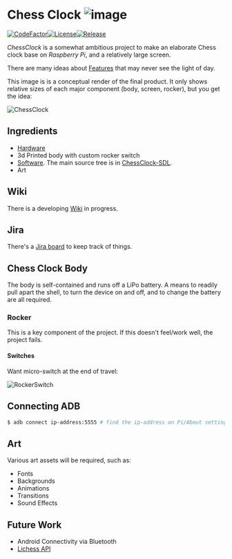 # Chess Clock ![image](External/gambit-icon.png)

[![CodeFactor](https://www.codefactor.io/repository/github/cschladetsch/chessclock/badge)](https://www.codefactor.io/repository/github/cschladetsch/chessclock)[![License](https://img.shields.io/github/license/cschladetsch/chessclock.svg?label=License&maxAge=86400)](./LICENSE.txt)[![Release](https://img.shields.io/github/release/cschladetsch/chessclock.svg?label=Release&maxAge=60)](https://github.com/cschladetsch/chessclock/releases/latest)

*ChessClock* is a somewhat ambitious project to make an elaborate Chess clock base on *Raspberry Pi*, and a relatively large screen.

There are many ideas about [Features](../../wiki/Features) that may never see the light of day.

This image is is a conceptual render of the final product. It only shows relative sizes of each major component (body, screen, rocker), but you get the idea:

![ChessClock](External/SampleRender-1.png)

## Ingredients
* [Hardware](../../wiki/Hardware)
* 3d Printed body with custom rocker switch
* [Software](Software). The main source tree is in [ChessClock-SDL](ChessClock-SDL).
* Art

## Wiki

There is a developing [Wiki](../../wiki/Home) in progress.

## Jira

There's a [Jira board](https://chessclock.atlassian.net/secure/RapidBoard.jspa?rapidView=1&selectedIssue=CHES-3) to keep track of things.

## Chess Clock Body

The body is self-contained and runs off a LiPo battery. A means to readily pull apart the shell, to turn the device on and off, and to change the battery are all required.

### Rocker

This is a key component of the project. If this doesn't feel/work well, the project fails.

#### Switches

Want micro-switch at the end of travel:

![RockerSwitch](External/RockerSwitch.png)

## Connecting ADB

```bash
$ adb connect ip-address:5555 # find the ip-address on Pi/About settings
```

## Art

Various art assets will be required, such as:

* Fonts
* Backgrounds
* Animations
* Transitions
* Sound Effects

## Future Work

* Android Connectivity via Bluetooth
* [Lichess API](https://lichess.org/api)

